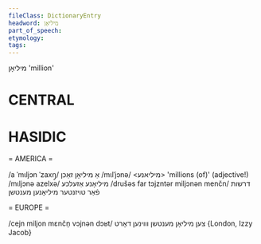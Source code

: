 ```yaml
---
fileClass: DictionaryEntry
headword: מיליאָן
part_of_speech: 
etymology: 
tags: 
---
```

מיליאָן
'million'

CENTRAL
========

HASIDIC
=======
= AMERICA = 

/a ˈmɩljɔn ˈzaxŋ̩/ אַ מיליאָן זאַכן
/mɩlˈjɔnə/ <מיליאנע> 'millions (of)' (adjective!)
/mɩljɔnə azelxə/ מיליאָנע אַזעלכע
/drušəs far tɔjzntər miljɔnən menčn/ דרשות פֿאַר טויזנטער מיליאָנען מענטשן

= EUROPE = 

/cejn miljon mɛnčn̩ vɔjnən dɔʁt/ צען מיליאָן מענטשן וווינען דאָרט {London, Izzy Jacob}
